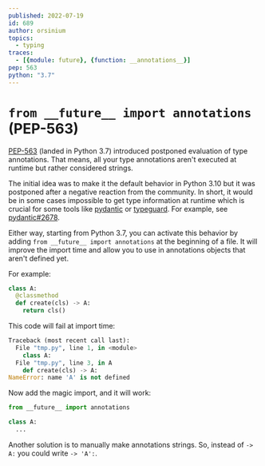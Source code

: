 ```yaml
---
published: 2022-07-19
id: 689
author: orsinium
topics:
  - typing
traces:
  - [{module: future}, {function: __annotations__}]
pep: 563
python: "3.7"
---
```


# `from __future__ import annotations` (PEP-563)

[PEP-563](https://www.python.org/dev/peps/pep-0563/) (landed in Python 3.7) introduced postponed evaluation of type annotations. That means, all your type annotations aren't executed at runtime but rather considered strings.

The initial idea was to make it the default behavior in Python 3.10 but it was postponed after a negative reaction from the community. In short, it would be in some cases impossible to get type information at runtime which is crucial for some tools like [pydantic](https://github.com/samuelcolvin/pydantic) or [typeguard](https://github.com/agronholm/typeguard). For example, see [pydantic#2678](https://github.com/samuelcolvin/pydantic/issues/2678).

Either way, starting from Python 3.7, you can activate this behavior by adding `from __future__ import annotations` at the beginning of a file. It will improve the import time and allow you to use in annotations objects that aren't defined yet.

For example:

```python
class A:
  @classmethod
  def create(cls) -> A:
    return cls()
```

This code will fail at import time:

```python
Traceback (most recent call last):
  File "tmp.py", line 1, in <module>
    class A:
  File "tmp.py", line 3, in A
    def create(cls) -> A:
NameError: name 'A' is not defined
```

Now add the magic import, and it will work:

```python
from __future__ import annotations

class A:
  ...
```

Another solution is to manually make annotations strings. So, instead of `-> A:` you could write `-> 'A':`.
